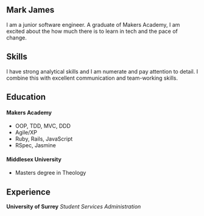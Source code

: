 ## Mark James

I am a junior software engineer. A graduate of Makers Academy, I am excited about the how much there is to learn in tech and the pace of change.

## Skills

I have strong analytical skills and I am numerate and pay attention to detail. I combine this with excellent communication and team-working skills.


## Education

#### Makers Academy

- OOP, TDD, MVC, DDD
- Agile/XP
- Ruby, Rails, JavaScript
- RSpec, Jasmine

#### Middlesex University

- Masters degree in Theology


## Experience

**University of Surrey**
*Student Services Administration*  
